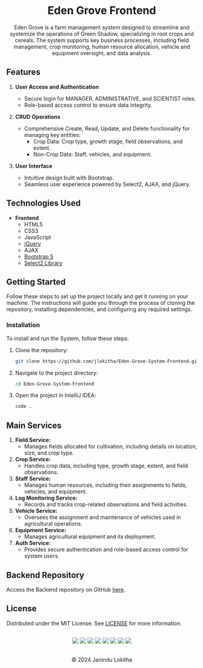 <h1 align="center">Eden Grove Frontend</h1>

<p align="center">
Eden Grove is a farm management system designed to streamline and systemize the operations of Green Shadow, specializing in root crops and cereals. The system supports key business processes, including field management, crop monitoring, human resource allocation, vehicle and equipment oversight, and data analysis.
</p>

## Features

1. **User Access and Authentication**

   - Secure login for MANAGER, ADMINISTRATIVE, and SCIENTIST roles.
   - Role-based access control to ensure data integrity.

2. **CRUD Operations**

   - Comprehensive Create, Read, Update, and Delete functionality for managing key entities:
     - Crop Data: Crop type, growth stage, field observations, and extent.
     - Non-Crop Data: Staff, vehicles, and equipment.

3. **User Interface**
   - Intuitive design built with Bootstrap.
   - Seamless user experience powered by Select2, AJAX, and jQuery.

## Technologies Used

- **Frontend**
  - HTML5
  - CSS3
  - JavaScript
  - [jQuery](https://jquery.com/)
  - AJAX
  - [Bootstrap 5](https://getbootstrap.com/)
  - [Select2 Library](https://select2.org/)

## Getting Started

Follow these steps to set up the project locally and get it running on your machine. The instructions will guide you through the process of cloning the repository, installing dependencies, and configuring any required settings.

### Installation

To install and run the System, follow these steps:

1. Clone the repository:

   ```sh
   git clone https://github.com/jlokitha/Eden-Grove-System-Frontend.git
   ```

2. Navigate to the project directory:

   ```sh
   cd Eden-Grove-System-Frontend
   ```

3. Open the project in IntelliJ IDEA:

   ```bash
   code .
   ```

## Main Services

1.  **Field Service:**
    - Manages fields allocated for cultivation, including details on location, size, and crop type.
3. **Crop Service:**
   - Handles crop data, including type, growth stage, extent, and field observations.
4. **Staff Service:**
   - Manages human resources, including their assignments to fields, vehicles, and equipment.
5. **Log Monitoring Service:**
   - Records and tracks crop-related observations and field activities.
6. **Vehicle Service:**
   - Oversees the assignment and maintenance of vehicles used in agricultural operations.
7. **Equipment Service:**
   - Manages agricultural equipment and its deployment.
8. **Auth Service:**
   - Provides secure authentication and role-based access control for system users.

## Backend Repository

Access the Backend repository on GitHub [here](https://github.com/jlokitha/Eden-Grove-System-Frontend.git).

## License

Distributed under the MIT License. See [LICENSE](LICENSE) for more information.

##

<div align="center">
<a href="https://github.com/jlokitha" target="_blank"><img src = "https://img.shields.io/badge/GitHub-000000?style=for-the-badge&logo=github&logoColor=white"></a>
<a href="https://git-scm.com/" target="_blank"><img src = "https://img.shields.io/badge/Git-000000?style=for-the-badge&logo=git&logoColor=white"></a>
<a href="https://html.com/html5/" target="_blank"><img src = "https://img.shields.io/badge/HTML5-000000?style=for-the-badge&logo=HTML5&logoColor=white"></a>
<a href="https://css3.com/" target="_blank"><img src = "https://img.shields.io/badge/CSS3-000000?style=for-the-badge&logo=CSS3&logoColor=white"></a>
<a href="https://nodejs.org/en/download/package-manager/current" target="_blank"><img src = "https://img.shields.io/badge/JavaScript-000000?style=for-the-badge&logo=javascript&logoColor=white"></a>
<a href="https://jquery.com/download/" target="_blank"><img src = "https://img.shields.io/badge/JQuery-000000?style=for-the-badge&logo=jquery&logoColor=white"></a>
<a href="https://jquery.com/download/" target="_blank"><img src = "https://img.shields.io/badge/Bootstrap-000000?style=for-the-badge&logo=bootstrap&logoColor=white"></a>
<a href="https://code.visualstudio.com/download" target="_blank"><img src = "https://img.shields.io/badge/vs code-000000?style=for-the-badge&logo=code&logoColor=white"></a>
</div> <br>

<p align="center">
  &copy; 2024 Janindu Lokitha
</p>
